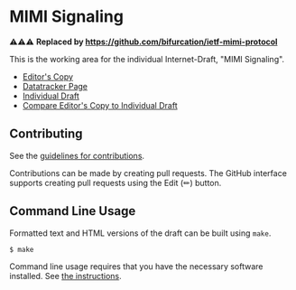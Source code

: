 # MIMI Signaling

⚠️⚠️⚠️ **Replaced by https://github.com/bifurcation/ietf-mimi-protocol**

This is the working area for the individual Internet-Draft, "MIMI Signaling".

* [Editor's Copy](https://turt2live.github.io/ietf-mimi-signaling/#go.draft-ralston-mimi-signaling.html)
* [Datatracker Page](https://datatracker.ietf.org/doc/draft-ralston-mimi-signaling)
* [Individual Draft](https://datatracker.ietf.org/doc/html/draft-ralston-mimi-signaling)
* [Compare Editor's Copy to Individual Draft](https://turt2live.github.io/ietf-mimi-signaling/#go.draft-ralston-mimi-signaling.diff)


## Contributing

See the
[guidelines for contributions](https://github.com/turt2live/ietf-mimi-signaling/blob/main/CONTRIBUTING.md).

Contributions can be made by creating pull requests.
The GitHub interface supports creating pull requests using the Edit (✏) button.


## Command Line Usage

Formatted text and HTML versions of the draft can be built using `make`.

```sh
$ make
```

Command line usage requires that you have the necessary software installed.  See
[the instructions](https://github.com/martinthomson/i-d-template/blob/main/doc/SETUP.md).

